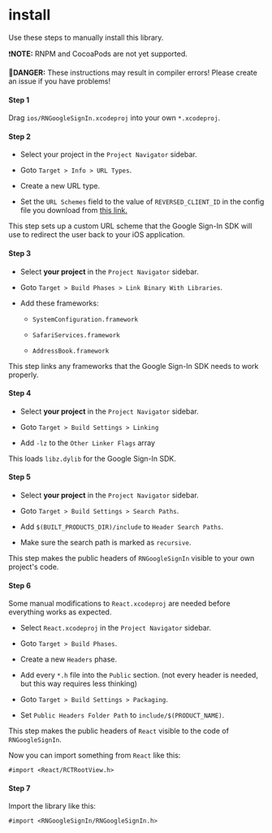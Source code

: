
# install

Use these steps to manually install this library.

❗️**NOTE:** RNPM and CocoaPods are not yet supported.

🚫**DANGER:** These instructions may result in compiler errors! Please create an issue if you have problems!

#### Step 1

Drag `ios/RNGoogleSignIn.xcodeproj` into your own `*.xcodeproj`.

#### Step 2

- Select your project in the `Project Navigator` sidebar.

- Goto `Target > Info > URL Types`.

- Create a new URL type.

- Set the `URL Schemes` field to the value of `REVERSED_CLIENT_ID` in the config
file you download from [this link.](https://developers.google.com/identity/sign-in/ios/sdk/#get-config)

This step sets up a custom URL scheme that the Google Sign-In SDK will
use to redirect the user back to your iOS application.

#### Step 3

- Select **your project** in the `Project Navigator` sidebar.

- Goto `Target > Build Phases > Link Binary With Libraries`.

- Add these frameworks:

  - `SystemConfiguration.framework`

  - `SafariServices.framework`

  - `AddressBook.framework`

This step links any frameworks that the Google Sign-In SDK
needs to work properly.

#### Step 4

- Select **your project** in the `Project Navigator` sidebar.

- Goto `Target > Build Settings > Linking`

- Add `-lz` to the `Other Linker Flags` array

This loads `libz.dylib` for the Google Sign-In SDK.

#### Step 5

- Select **your project** in the `Project Navigator` sidebar.

- Goto `Target > Build Settings > Search Paths`.

- Add `$(BUILT_PRODUCTS_DIR)/include` to `Header Search Paths`.

- Make sure the search path is marked as `recursive`.

This step makes the public headers of `RNGoogleSignIn` visible
to your own project's code.

#### Step 6

Some manual modifications to `React.xcodeproj` are needed
before everything works as expected.

- Select `React.xcodeproj` in the `Project Navigator` sidebar.

- Goto `Target > Build Phases`.

- Create a new `Headers` phase.

- Add every `*.h` file into the `Public` section.
  (not every header is needed, but this way requires less thinking)

- Goto `Target > Build Settings > Packaging`.

- Set `Public Headers Folder Path` to `include/$(PRODUCT_NAME)`.

This step makes the public headers of `React` visible
to the code of `RNGoogleSignIn`.

Now you can import something from `React` like this:

```objc
#import <React/RCTRootView.h>
```

#### Step 7

Import the library like this:

```objc
#import <RNGoogleSignIn/RNGoogleSignIn.h>
```
